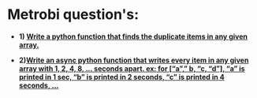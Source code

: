 # Metrobi question's:

- **1) [Write a python function that finds the duplicate items in any given array.](question_1/README.md)**

- **2)[Write an async python function that writes every item in any given array with 1, 2, 4, 8, ... seconds apart. ex: for [“a”,” b, “c, “d”], “a” is printed in 1 sec, “b” is printed in 2 seconds, “c” is printed in 4 seconds, ...](question_2/README.md)**